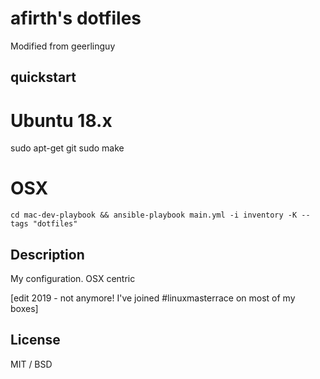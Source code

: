 # afirth's dotfiles

Modified from geerlinguy

## quickstart

# Ubuntu 18.x
sudo apt-get git
sudo make

# OSX
```
cd mac-dev-playbook && ansible-playbook main.yml -i inventory -K --tags "dotfiles"
```

## Description

My configuration. OSX centric

[edit 2019 - not anymore! I've joined #linuxmasterrace on most of my boxes]

## License

MIT / BSD
